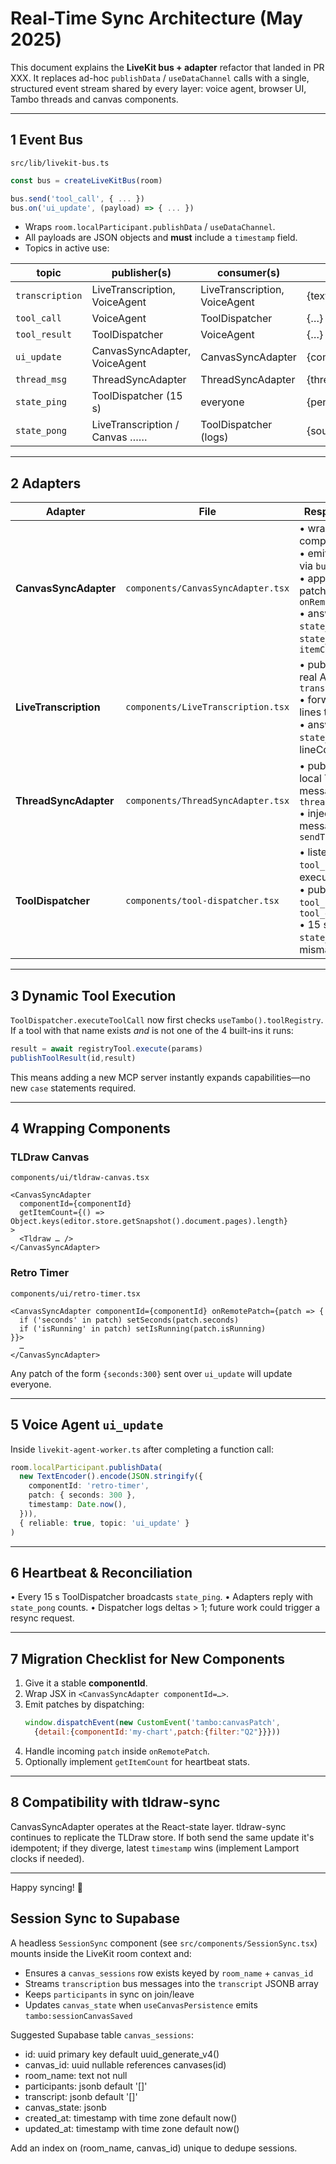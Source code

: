 # Real-Time Sync Architecture (May 2025)

This document explains the **LiveKit bus + adapter** refactor that landed in PR XXX.
It replaces ad-hoc `publishData` / `useDataChannel` calls with a single, structured
event stream shared by every layer: voice agent, browser UI, Tambo threads and
canvas components.

---
## 1  Event Bus
`src/lib/livekit-bus.ts`

```ts
const bus = createLiveKitBus(room)

bus.send('tool_call', { ... })
bus.on('ui_update', (payload) => { ... })
```

* Wraps `room.localParticipant.publishData` / `useDataChannel`.
* All payloads are JSON objects and **must** include a `timestamp` field.
* Topics in active use:

| topic          | publisher(s)                   | consumer(s)                          | payload shape |
|----------------|--------------------------------|--------------------------------------|---------------|
| `transcription`| LiveTranscription, VoiceAgent  | LiveTranscription, VoiceAgent        | {text,…}      |
| `tool_call`    | VoiceAgent                     | ToolDispatcher                       | {…}           |
| `tool_result`  | ToolDispatcher                 | VoiceAgent                           | {…}           |
| `ui_update`    | CanvasSyncAdapter, VoiceAgent  | CanvasSyncAdapter                    | {componentId,patch,timestamp} |
| `thread_msg`   | ThreadSyncAdapter              | ThreadSyncAdapter                    | {threadId,message} |
| `state_ping`   | ToolDispatcher (15 s)          | everyone                             | {pendingToolCount,…} |
| `state_pong`   | LiveTranscription / Canvas ……  | ToolDispatcher (logs)                | {source,itemCount|lineCount} |

---
## 2  Adapters

| Adapter                | File                                   | Responsibilities |
|------------------------|----------------------------------------|------------------|
| **CanvasSyncAdapter**  | `components/CanvasSyncAdapter.tsx`     | • wrap a visual component<br/>• emit `ui_update` via `bus.send`<br/>• apply remote patches via `onRemotePatch`<br/>• answer `state_ping` with `state_pong` + `itemCount` |
| **LiveTranscription**  | `components/LiveTranscription.tsx`     | • publish demo or real ASR on `transcription`<br/>• forward remote lines to callback<br/>• answer `state_ping` with lineCount |
| **ThreadSyncAdapter**  | `components/ThreadSyncAdapter.tsx`     | • publish each local Tambo chat message on `thread_msg`<br/>• inject remote messages via `sendThreadMessage` |
| **ToolDispatcher**     | `components/tool-dispatcher.tsx`       | • listen for `tool_call` → execute<br/>• publish `tool_result` / `tool_error`<br/>• 15 s heartbeat `state_ping` & mismatch logging |

---
## 3  Dynamic Tool Execution

`ToolDispatcher.executeToolCall` now first checks `useTambo().toolRegistry`. If a
tool with that name exists *and* is not one of the 4 built-ins it runs:

```ts
result = await registryTool.execute(params)
publishToolResult(id,result)
```

This means adding a new MCP server instantly expands capabilities—no new `case`
statements required.

---
## 4  Wrapping Components

### TLDraw Canvas
`components/ui/tldraw-canvas.tsx`
```tsx
<CanvasSyncAdapter
  componentId={componentId}
  getItemCount={() => Object.keys(editor.store.getSnapshot().document.pages).length}
>
  <Tldraw … />
</CanvasSyncAdapter>
```

### Retro Timer
`components/ui/retro-timer.tsx`
```tsx
<CanvasSyncAdapter componentId={componentId} onRemotePatch={patch => {
  if ('seconds' in patch) setSeconds(patch.seconds)
  if ('isRunning' in patch) setIsRunning(patch.isRunning)
}}>
  …
</CanvasSyncAdapter>
```

Any patch of the form `{seconds:300}` sent over `ui_update` will update everyone.

---
## 5  Voice Agent `ui_update`

Inside `livekit-agent-worker.ts` after completing a function call:
```ts
room.localParticipant.publishData(
  new TextEncoder().encode(JSON.stringify({
    componentId: 'retro-timer',
    patch: { seconds: 300 },
    timestamp: Date.now(),
  })),
  { reliable: true, topic: 'ui_update' }
)
```

---
## 6  Heartbeat & Reconciliation

• Every 15 s ToolDispatcher broadcasts `state_ping`.
• Adapters reply with `state_pong` counts.
• Dispatcher logs deltas > 1; future work could trigger a resync request.

---
## 7  Migration Checklist for New Components

1. Give it a stable **componentId**.
2. Wrap JSX in `<CanvasSyncAdapter componentId=…>`.
3. Emit patches by dispatching:
   ```js
   window.dispatchEvent(new CustomEvent('tambo:canvasPatch',
     {detail:{componentId:'my-chart',patch:{filter:"Q2"}}}))
   ```
4. Handle incoming `patch` inside `onRemotePatch`.
5. Optionally implement `getItemCount` for heartbeat stats.

---
## 8  Compatibility with tldraw-sync

CanvasSyncAdapter operates at the React-state layer. tldraw-sync continues to
replicate the TLDraw store. If both send the same update it's idempotent; if
they diverge, latest `timestamp` wins (implement Lamport clocks if needed).

---
Happy syncing! 🎉 

## Session Sync to Supabase

A headless `SessionSync` component (see `src/components/SessionSync.tsx`) mounts inside the LiveKit room context and:
- Ensures a `canvas_sessions` row exists keyed by `room_name` + `canvas_id`
- Streams `transcription` bus messages into the `transcript` JSONB array
- Keeps `participants` in sync on join/leave
- Updates `canvas_state` when `useCanvasPersistence` emits `tambo:sessionCanvasSaved`

Suggested Supabase table `canvas_sessions`:
- id: uuid primary key default uuid_generate_v4()
- canvas_id: uuid nullable references canvases(id)
- room_name: text not null
- participants: jsonb default '[]'
- transcript: jsonb default '[]'
- canvas_state: jsonb
- created_at: timestamp with time zone default now()
- updated_at: timestamp with time zone default now()

Add an index on (room_name, canvas_id) unique to dedupe sessions. 